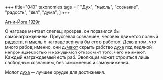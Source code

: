 +++
title="040"
taxonomies.tags = [
 "Дух",
 "мысль",
 "сознание",
 "радость",
 "дел",
 "дума",
]
+++

[Агни-Йога 1929г](/agni/1929)

О награде мечтает слепец; прозрев, он поразился бы самонаграждением. Преуспевая сознанием, человек движется полный [радости](/tags/радость), и [мысль](/tags/мысль) о награде вернула бы его в рабство. [Дело](/tags/дел) в том, что много рабов; именно, они [думают](/tags/дума) скрыть рабство [духа](/tags/Дух) под ледяной непроницаемостью и кажущимся отказом от того, чего не имеют. Каждый награждаемый есть раб. Эволюция может строиться лишь свободным сознанием, без самомнения и самоунижения.   

Молот [духа](/tags/Дух) — лучшее орудие для достижения.